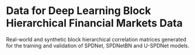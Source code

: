 # Data for Deep Learning Block Hierarchical Financial Markets Data
Real-world and synthetic block hierarchical correlation matrices generated for the training and validation of SPDNet, SPDNetBN and U-SPDNet models.
